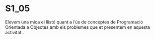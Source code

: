 # S1_05
Elevem una mica el llistó quant a l’ús de conceptes de Programació Orientada a Objectes amb els problemes que et presentem en aquesta activitat..
